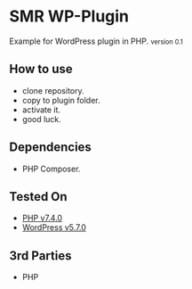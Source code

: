
# SMR WP-Plugin

Example for WordPress plugin in PHP.
<small>version 0.1</small>

## How to use
- clone repository.
- copy to plugin folder.
- activate it.
- good luck.

## Dependencies
- PHP Composer.

## Tested On
- [PHP v7.4.0](https://www.php.net/releases/7_4_0.php)
- [WordPress v5.7.0](https://wordpress.org/download/releases/)

<!--## To-do-->

## 3rd Parties
- PHP
